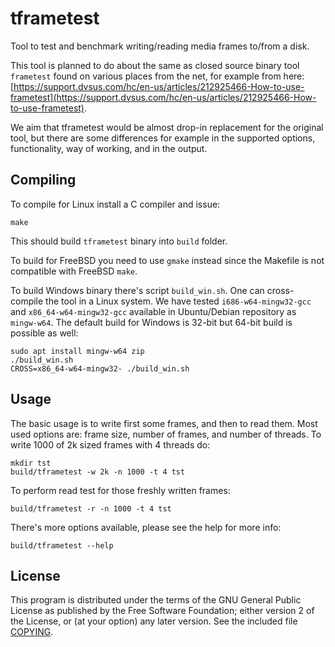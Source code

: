 # tframetest

Tool to test and benchmark writing/reading media frames to/from a disk.

This tool is planned to do about the same as closed source binary tool
`frametest` found on various places from the net, for example from here:
[https://support.dvsus.com/hc/en-us/articles/212925466-How-to-use-frametest](https://support.dvsus.com/hc/en-us/articles/212925466-How-to-use-frametest).

We aim that tframetest would be almost drop-in replacement for
the original tool, but there are some differences for example in the supported
options, functionality, way of working, and in the output.


## Compiling

To compile for Linux install a C compiler and issue:

	make

This should build `tframetest` binary into `build` folder.

To build for FreeBSD you need to use `gmake` instead since the Makefile is not
compatible with FreeBSD `make`.

To build Windows binary there's script `build_win.sh`.
One can cross-compile the tool in a Linux system.
We have tested `i686-w64-mingw32-gcc` and `x86_64-w64-mingw32-gcc` available
in Ubuntu/Debian repository as `mingw-w64`.
The default build for Windows is 32-bit but 64-bit build is possible as well:

	sudo apt install mingw-w64 zip
	./build_win.sh
	CROSS=x86_64-w64-mingw32- ./build_win.sh

## Usage

The basic usage is to write first some frames, and then to read them.
Most used options are: frame size, number of frames, and number of threads.
To write 1000 of 2k sized frames with 4 threads do:

	mkdir tst
	build/tframetest -w 2k -n 1000 -t 4 tst

To perform read test for those freshly written frames:

	build/tframetest -r -n 1000 -t 4 tst

There's more options available, please see the help for more info:

	build/tframetest --help

## License

This program is distributed under the terms of the GNU General Public License
as published by the Free Software Foundation; either version 2 of the License,
or (at your option) any later version. See the included file [COPYING](COPYING).
